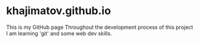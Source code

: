 # khajimatov.github.io
This is my GitHub page
Throughout the development process of this project I am learning 'git' and some web dev skills.
